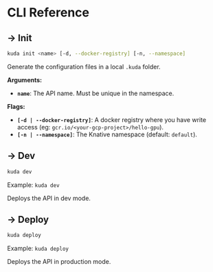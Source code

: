 # CLI Reference

## → Init

```bash
kuda init <name> [-d, --docker-registry] [-n, --namespace]
```

Generate the configuration files in a local `.kuda` folder.

**Arguments:**

- **`name`**: The API name. Must be unique in the namespace.

**Flags:**

- **`[-d | --docker-registry]`**: A docker registry where you have write access (eg: `gcr.io/<your-gcp-project>/hello-gpu`).
- **`[-n | --namespace]`**: The Knative namespace (default: `default`).

## → Dev

```bash
kuda dev
```

Example: `kuda dev`

Deploys the API in dev mode.

## → Deploy

```bash
kuda deploy
```

Example: `kuda deploy`

Deploys the API in production mode.
